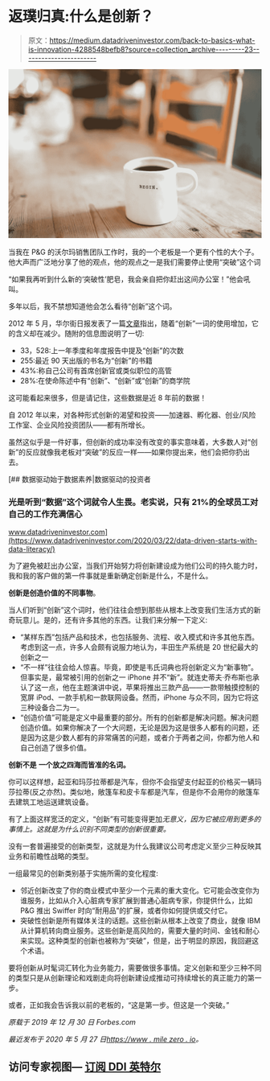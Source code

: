 # 返璞归真:什么是创新？

> 原文：<https://medium.datadriveninvestor.com/back-to-basics-what-is-innovation-4288548befb8?source=collection_archive---------23----------------------->

![](img/a0173cee8d37d97dd5cbc576605a9c79.png)

当我在 P&G 的沃尔玛销售团队工作时，我的一个老板是一个更有个性的大个子。他大声而广泛地分享了他的观点，他的观点之一是我们需要停止使用“突破”这个词

“如果我再听到什么新的‘突破性’肥皂，我会亲自把你赶出这间办公室！”他会吼叫。

多年以后，我不禁想知道他会怎么看待“创新”这个词。

2012 年 5 月，华尔街日报发表了一篇[文章](https://www.wsj.com/articles/SB10001424052702304791704577418250902309914)指出，随着“创新”一词的使用增加，它的含义却在减少。随附的信息图说明了一切:

*   33，528:上一年季度和年度报告中提及“创新”的次数
*   255:最近 90 天出版的书名为“创新”的书籍
*   43%:称自己公司有首席创新官或类似职位的高管
*   28%:在使命陈述中有“创新”、“创新”或“创新”的商学院

这可能看起来很多，但是请记住，这些数据是近 8 年前的数据！

自 2012 年以来，对各种形式创新的渴望和投资——加速器、孵化器、创业/风险工作室、企业风险投资团队——都有所增长。

虽然这似乎是一件好事，但创新的成功率没有改变的事实意味着，大多数人对“创新”的反应就像我老板对“突破”的反应一样——如果你提出来，他们会把你扔出去。

[](https://www.datadriveninvestor.com/2020/03/22/data-driven-starts-with-data-literacy/) [## 数据驱动始于数据素养|数据驱动的投资者

### 光是听到“数据”这个词就令人生畏。老实说，只有 21%的全球员工对自己的工作充满信心

www.datadriveninvestor.com](https://www.datadriveninvestor.com/2020/03/22/data-driven-starts-with-data-literacy/) 

为了避免被赶出办公室，当我们开始努力将创新建设成为他们公司的持久能力时，我和我的客户做的第一件事就是重新确定创新是什么，不是什么。

**创新是创造价值的不同事物**。

当人们听到“创新”这个词时，他们往往会想到那些从根本上改变我们生活方式的新奇玩意儿。是的，还有许多其他的东西。让我们来分解一下定义:

*   “某样东西”包括产品和技术，也包括服务、流程、收入模式和许多其他东西。考虑到这一点，许多人会颇有说服力地认为，丰田生产系统是 20 世纪最大的创新之一
*   “不一样”往往会给人惊喜。毕竟，即使是韦氏词典也将创新定义为“新事物”。但事实是，最常被引用的创新之一 iPhone 并不“新”。就连史蒂夫·乔布斯也承认了这一点，他在主题演讲中说，苹果将推出三款产品——一款带触摸控制的宽屏 iPod、一款手机和一款联网设备。然而，iPhone 与众不同，因为它将这三种设备合二为一。
*   “创造价值”可能是定义中最重要的部分。所有的创新都是解决问题。解决问题创造价值。如果你解决了一个大问题，无论是因为这是很多人都有的问题，还是因为这是少数人都有的非常痛苦的问题，或者介于两者之间，你都为他人和自己创造了很多价值。

**创新不是** **一个放之四海而皆准的名词。**

你可以这样想，起亚和玛莎拉蒂都是汽车，但你不会指望支付起亚的价格买一辆玛莎拉蒂(反之亦然)。类似地，敞篷车和皮卡车都是汽车，但是你不会用你的敞篷车去建筑工地运送建筑设备。

有了上面这样宽泛的定义，“创新”有可能变得更加*无意义，因为它被应用到更多的事情上。这就是为什么识别不同类型的创新很重要。*

没有一套普遍接受的创新类型，这就是为什么我建议公司考虑定义至少三种反映其业务和前瞻性战略的类型。

一组最常见的创新类别基于实施所需的变化程度:

*   邻近创新改变了你的商业模式中至少一个元素的重大变化。它可能会改变你为谁服务，比如从介入心脏病专家扩展到普通心脏病专家，你提供什么，比如 P&G 推出 Swiffer 时向“耐用品”的扩展，或者你如何提供或交付它。
*   突破性创新是所有媒体关注的话题。这些创新从根本上改变了商业，就像 IBM 从计算机转向商业服务。这些创新是高风险的，需要大量的时间、金钱和耐心来实现。这种类型的创新也被称为“突破”，但是，出于明显的原因，我回避这个术语。

要将创新从时髦词汇转化为业务能力，需要做很多事情。定义创新和至少三种不同的类型只是从创新理论和戏剧走向将创新建设成推动可持续增长的真正能力的第一步。

或者，正如我会告诉我以前的老板的，“这是第一步。但这是一个突破。”

*原载于 2019 年 12 月 30 日 Forbes.com*

*最近发布于 2020 年 5 月 27 日*[*https://www . mile zero . io*](https://www.milezero.io/2020/05/27/back-to-basics-what-is-innovation/)*。*

## 访问专家视图— [订阅 DDI 英特尔](https://datadriveninvestor.com/ddi-intel)